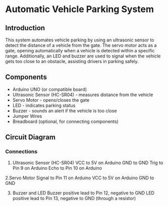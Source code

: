 # Automatic Vehicle Parking System
## Introduction
This system automates vehicle parking by using an ultrasonic sensor to detect the distance of a vehicle from the gate. The servo motor acts as a gate, opening automatically when a vehicle is detected within a specific range. Additionally, an LED and buzzer are used to signal when the vehicle gets too close to an obstacle, assisting drivers in parking safely.

## Components
- Arduino UNO (or compatible board)
- Ultrasonic Sensor (HC-SR04) - measures distance from the vehicle
- Servo Motor - opens/closes the gate
- LED - indicates parking status
- Buzzer - sounds an alert if the vehicle is too close
- Jumper Wires
- Breadboard (optional, for connecting components)

## Circuit Diagram
### Connections
1. Ultrasonic Sensor (HC-SR04)
VCC to 5V on Arduino
GND to GND
Trig to Pin 9 on Arduino
Echo to Pin 10 on Arduino

2.Servo Motor
Signal to Pin 11 on Arduino
VCC to 5V on Arduino
GND to GND

3. Buzzer and LED
Buzzer positive lead to Pin 12, negative to GND
LED positive lead to Pin 13, negative to GND (through a resistor) 
  
